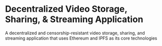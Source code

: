 # Decentralized Video Storage, Sharing, & Streaming Application

A decentralized and censorship-resistant video storage, sharing, and streaming application that uses Ethereum and IPFS as its core technologies